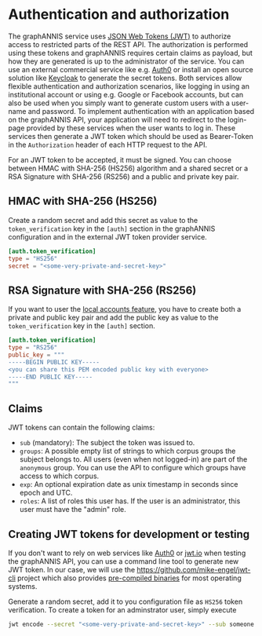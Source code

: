 # Authentication and authorization

The graphANNIS service uses [JSON Web Tokens (JWT)](https://jwt.io/) to authorize access to restricted parts of the REST API.
The authorization is performed using these tokens and graphANNIS requires certain claims as payload, but how they are generated is up to the administrator of the service.
You can use an external commercial service like e.g. [Auth0](https://auth0.com/) or install an open source solution like [Keycloak](https://www.keycloak.org/) to generate the secret tokens.
Both services allow flexible authentication and authorization scenarios, like logging in using an institutional account or using e.g. Google or Facebook accounts, but can also be used when you simply want to generate custom users with a user-name and password.
To implement authentication with an application based on the graphANNIS API, your application will need to redirect to the login-page provided by these services when the user wants to log in.
These services then generate a JWT token which should be used as Bearer-Token in the `Authorization` header of each HTTP request to the API.

For an JWT token to be accepted, it must be signed.
You can choose between HMAC with SHA-256 (HS256) algorithm and a shared secret or a RSA Signature with SHA-256 (RS256) and a public and private key pair.

## HMAC with SHA-256 (HS256)

Create a random secret and add this secret as value to the `token_verification` key in the `[auth]` section in the graphANNIS configuration and in the external JWT token provider service.

```toml
[auth.token_verification]
type = "HS256"
secret = "<some-very-private-and-secret-key>"
```

## RSA Signature with SHA-256 (RS256)

If you want to user the [local accounts feature](#local-accounts), you have to create both a private and public key pair and add the public key as value to the `token_verification` key in the `[auth]` section.

```toml
[auth.token_verification]
type = "RS256"
public_key = """
-----BEGIN PUBLIC KEY-----
<you can share this PEM encoded public key with everyone>
-----END PUBLIC KEY-----
"""
```

## Claims

JWT tokens can contain the following claims:

- `sub` (mandatory): The subject the token was issued to.
- `groups`: A possible empty list of strings to which corpus groups the subject belongs to. All users (even when not logged-in) are part of the `anonymous` group. You can use the API to configure which groups have access to which corpus.
- `exp`: An optional expiration date as unix timestamp in seconds since epoch and UTC.
- `roles`: A list of roles this user has. If the user is an administrator, this user must have the "admin" role.

## Creating JWT tokens for development or testing

If you don't want to rely on web services like [Auth0](https://auth0.com/) or [jwt.io](http://jwt.io) when testing the graphANNIS API, you can use a command line tool to generate new JWT token.
In our case, we will use the <https://github.com/mike-engel/jwt-cli> project which also provides [pre-compiled binaries](https://github.com/mike-engel/jwt-cli/releases/latest) for most operating systems.

Generate a random secret, add it to you configuration file as `HS256` token verification.
To create a token for an adminstrator user, simply execute

```bash
jwt encode --secret "<some-very-private-and-secret-key>" --sub someone -- '{"roles": ["admin"]}'
```
